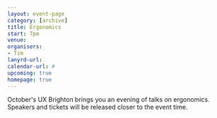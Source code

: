 ```yaml
---
layout: event-page
category: [archive]
title: Ergonomics
start: 7pm
venue: 
organisers: 
- Tim
lanyrd-url: 
calendar-url: #
upcoming: true
homepage: true
---
```


October's UX Brighton brings you an evening of talks on ergonomics. Speakers and tickets will be released closer to the event time. 
